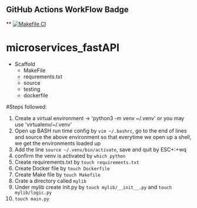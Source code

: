 ## GitHub Actions WorkFlow Badge
** [![Makefile CI](https://github.com/bjcloudac/microservices_fastAPI/actions/workflows/makefile.yml/badge.svg)](https://github.com/bjcloudac/microservices_fastAPI/actions/workflows/makefile.yml)


# microservices_fastAPI
* Scaffold
  * MakeFile
  * requrements.txt
  * source
  * testing
  * dockerfile
 
#Steps followed:
1. Create a virtual environment -> 'python3 -m venv ~/.venv' or you may use 'virtualenv/~/.venv'
2. Open up BASH run time config by `vim ~/.bashrc`, go to the end of lines and source the above environment so that everytime we open up a shell, we get the  environments loaded up
3. Add the line `source ~/.venv/bin/activate`, save and quit by ESC+:+wq
4. confirm the venv is activated by `which python`
5. Create requirements.txt by  `touch requirements.txt`
6. Create Docker file by `touch Dockerfile`
7. Create Make file by `touch Makefile`
8. Crate a directory called `mylib`
9. Under mylib create init.py by `touch mylib/__init__.py` and `touch mylib/logic.py`
10. `touch main.py`
   
